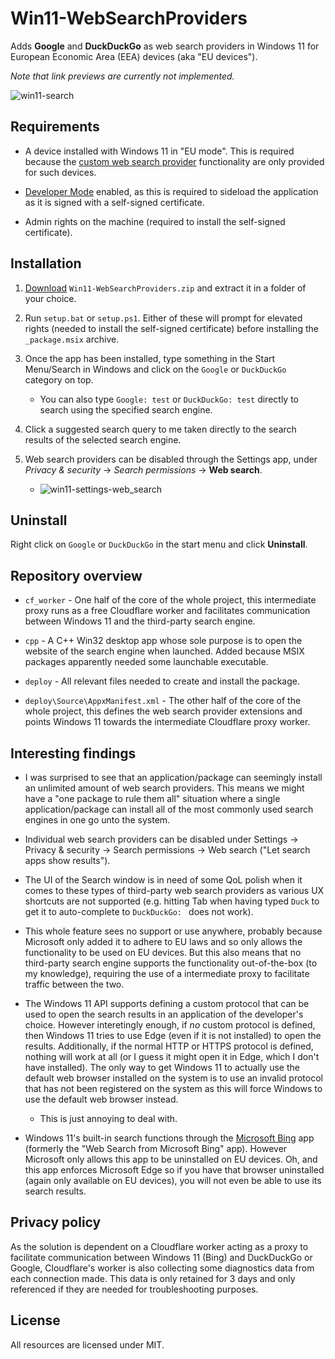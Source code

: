 # Win11-WebSearchProviders

Adds **Google** and **DuckDuckGo** as web search providers in Windows 11 for European Economic Area (EEA) devices (aka "EU devices").

*Note that link previews are currently not implemented.*

![win11-search](https://github.com/user-attachments/assets/a8677047-2e44-4c73-9e0f-7f97c53ac770)

## Requirements

* A device installed with Windows 11 in "EU mode". This is required because the [custom web search provider](https://learn.microsoft.com/en-us/windows/apps/develop/search/search-providers) functionality are only provided for such devices.

* [Developer Mode](https://learn.microsoft.com/en-us/windows/apps/get-started/enable-your-device-for-development#activate-developer-mode) enabled, as this is required to sideload the application as it is signed with a self-signed certificate.

* Admin rights on the machine (required to install the self-signed certificate).


## Installation

1. [Download](https://github.com/Aemony/Win11-WebSearchProviders/releases/latest) `Win11-WebSearchProviders.zip` and extract it in a folder of your choice.

2. Run `setup.bat` or `setup.ps1`. Either of these will prompt for elevated rights (needed to install the self-signed certificate) before installing the `_package.msix` archive.

3. Once the app has been installed, type something in the Start Menu/Search in Windows and click on the `Google` or `DuckDuckGo` category on top.

   * You can also type `Google: test` or `DuckDuckGo: test` directly to search using the specified search engine.

4. Click a suggested search query to me taken directly to the search results of the selected search engine.

5. Web search providers can be disabled through the Settings app, under *Privacy & security* -> *Search permissions* -> **Web search**.

   * ![win11-settings-web_search](https://github.com/user-attachments/assets/c0960cd4-0e8e-4dd1-9fba-7419eb2c0f7a)


## Uninstall

Right click on `Google` or `DuckDuckGo` in the start menu and click **Uninstall**.


## Repository overview

* `cf_worker` - One half of the core of the whole project, this intermediate proxy runs as a free Cloudflare worker and facilitates communication between Windows 11 and the third-party search engine.

* `cpp` - A C++ Win32 desktop app whose sole purpose is to open the website of the search engine when launched. Added because MSIX packages apparently needed some launchable executable.

* `deploy` - All relevant files needed to create and install the package.

* `deploy\Source\AppxManifest.xml` - The other half of the core of the whole project, this defines the web search provider extensions and points Windows 11 towards the intermediate Cloudflare proxy worker.


## Interesting findings

* I was surprised to see that an application/package can seemingly install an unlimited amount of web search providers. This means we might have a "one package to rule them all" situation where a single application/package can install all of the most commonly used search engines in one go unto the system.

* Individual web search providers can be disabled under Settings -> Privacy & security -> Search permissions -> Web search ("Let search apps show results").

* The UI of the Search window is in need of some QoL polish when it comes to these types of third-party web search providers as various UX shortcuts are not supported (e.g. hitting Tab when having typed `Duck` to get it to auto-complete to `DuckDuckGo: ` does not work).

* This whole feature sees no support or use anywhere, probably because Microsoft only added it to adhere to EU laws and so only allows the functionality to be used on EU devices. But this also means that no third-party search engine supports the functionality out-of-the-box (to my knowledge), requiring the use of a intermediate proxy to facilitate traffic between the two.

* The Windows 11 API supports defining a custom protocol that can be used to open the search results in an application of the developer's choice. However interetingly enough, if *no* custom protocol is defined, then Windows 11 tries to use Edge (even if it is not installed) to open the results. Additionally, if the normal HTTP or HTTPS protocol is defined, nothing will work at all (or I guess it might open it in Edge, which I don't have installed). The only way to get Windows 11 to actually use the default web browser installed on the system is to use an invalid protocol that has not been registered on the system as this will force Windows to use the default web browser instead.

   * This is just annoying to deal with.
 
* Windows 11's built-in search functions through the [Microsoft Bing](https://apps.microsoft.com/detail/9nzbf4gt040c) app (formerly the "Web Search from Microsoft Bing" app). However Microsoft only allows this app to be uninstalled on EU devices. Oh, and this app enforces Microsoft Edge so if you have that browser uninstalled (again only available on EU devices), you will not even be able to use its search results.


## Privacy policy

As the solution is dependent on a Cloudflare worker acting as a proxy to facilitate communication between Windows 11 (Bing) and DuckDuckGo or Google, Cloudflare's worker is also collecting some diagnostics data from each connection made. This data is only retained for 3 days and only referenced if they are needed for troubleshooting purposes.


## License

All resources are licensed under MIT.
